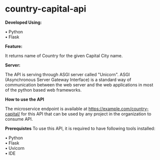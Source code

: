 # country-capital-api

**Developed Using:**

•	Python<br>
•	Flask

**Feature:**

It returns name of Country for the given Capital City name.

**Server:**

The API is serving through ASGI server called "Unicorn".
ASGI (Asynchronous Server Gateway Interface) is a standard way of communication between the web server and the web applications in most of the python based web frameworks.

**How to use the API**

The microservice endpoint is available at https://example.com/country-capital/<query-params> for this API that can be used by any project in the organization to consume API.
  
**Prerequistes**
To use this API, it is required to have following tools installed:

•	Python<br>
•	Flask<br>
•	Uvicorn<br>
•	IDE

